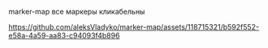  marker-map
 все маркеры кликабельны


https://github.com/aleksVladyko/marker-map/assets/118715321/b592f552-e58a-4a59-aa83-c94093f4b896

